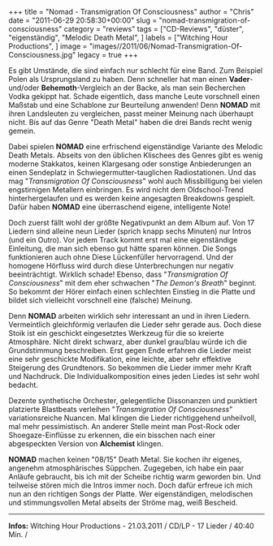 +++
title = "Nomad - Transmigration Of Consciousness"
author = "Chris"
date = "2011-06-29 20:58:30+00:00"
slug = "nomad-transmigration-of-consciousness"
category = "reviews"
tags = ["CD-Reviews", "düster", "eigenständig", "Melodic Death Metal", ]
labels = ["Witching Hour Productions", ]
image = "images//2011/06/Nomad-Transmigration-Of-Consciousness.jpg"
legacy = true
+++

Es gibt Umstände, die sind einfach nur schlecht für eine Band. Zum Beispiel Polen als Ursprungsland zu haben. Denn schneller hat man einen **Vader**- und/oder **Behemoth**-Vergleich an der Backe, als man sein Becherchen Vodka gekippt hat. Schade eigentlich, dass manche Leute vorschnell einen Maßstab und eine Schablone zur Beurteilung anwenden! Denn **NOMAD** mit ihren Landsleuten zu vergleichen, passt meiner Meinung nach überhaupt nicht. Bis auf das Genre "Death Metal" haben die drei Bands recht wenig gemein.

Dabei spielen **NOMAD** eine erfrischend eigenständige Variante des Melodic Death Metals. Abseits von den üblichen Klischees des Genres gibt es wenig moderne Stakkatos, keinen Klargesang oder sonstige Anbiederungen an einen Sendeplatz in Schwiegermutter-tauglichen Radiostationen. Und das mag "_Transmigration Of Consciousness_" wohl auch Missbilligung bei vielen engstirnigen Metallern einbringen. Es wird nicht dem Oldschool-Trend hinterhergelaufen und es werden keine angesagten Breakdowns gespielt. Dafür haben **NOMAD** eine überraschend eigene, intelligente Note!

Doch zuerst fällt wohl der größte Negativpunkt an dem Album auf. Von 17 Liedern sind alleine neun Lieder (sprich knapp sechs Minuten) nur Intros (und ein Outro). Vor jedem Track kommt erst mal eine eigenständige Einleitung, die man sich ebenso gut hätte sparen können. Die Songs funktionieren auch ohne Diese Lückenfüller hervorragend. Und der homogene Hörfluss wird durch diese Unterbrechungen nur negativ beeinträchtigt. Wirklich schade! Ebenso, dass "_Transmigration Of Consciousness_" mit dem eher schwachen "_The Demon's Breath_" beginnt. So bekommt der Hörer einfach einen schlechten Einstieg in die Platte und bildet sich vielleicht vorschnell eine (falsche) Meinung.

Denn **NOMAD** arbeiten wirklich sehr interessant an und in ihren Liedern. Vermeintlich gleichförmig verlaufen die Lieder sehr gerade aus. Doch diese Stoik ist ein geschickt eingesetztes Werkzeug für die so kreierte Atmosphäre. Nicht direkt schwarz, aber dunkel grau/blau würde ich die Grundstimmung beschreiben. Erst gegen Ende erfahren die Lieder meist eine sehr geschickte Modifikation, eine leichte, aber sehr effektive Steigerung des Grundtenors. So bekommen die Lieder immer mehr Kraft und Nachdruck. Die Individualkomposition eines jeden Liedes ist sehr wohl bedacht.

Dezente synthetische Orchester, gelegentliche Dissonanzen und punktiert platzierte Blastbeats verleihen "_Transmigration Of Consciousness_" variationsreiche Nuancen. Mal klingen die Lieder richtiggehend unheilvoll, mal mehr pessimistisch. An anderer Stelle meint man Post-Rock oder Shoegaze-Einflüsse zu erkennen, die ein bisschen nach einer abgespeckten Version von **Alchemist** klingen.

**NOMAD** machen keinen "08/15" Death Metal. Sie kochen ihr eigenes, angenehm atmosphärisches Süppchen. Zugegeben, ich habe ein paar Anläufe gebraucht, bis ich mit der Scheibe richtig warm geworden bin. Und teilweise stören mich die Intros immer noch. Doch dafür erfreue ich mich nun an den richtigen Songs der Platte. Wer eigenständigen, melodischen und stimmungsvollen Metal abseits der Ströme mag, weiß Bescheid.





---
**Infos:**
Witching Hour Productions - 21.03.2011 / 
CD/LP - 17 Lieder / 40:40 Min. / 
